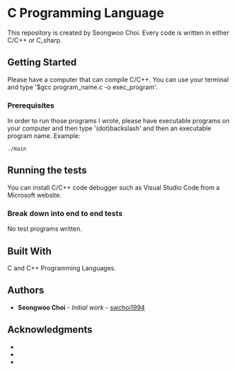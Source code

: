 # C Programming Language

This repository is created by Seongwoo Choi. Every code is written in either C/C++ or C_sharp.

## Getting Started

Please have a computer that can compile C/C++. You can use your terminal and type '$gcc program_name.c -o exec_program'.

### Prerequisites

In order to run those programs I wrote, please have executable programs on your computer and then type '(dot)backslash' and then an executable program name. Example:   

```
./main 
```

## Running the tests

You can install C/C++ code debugger such as Visual Studio Code from a Microsoft website. 

### Break down into end to end tests

No test programs written. 


## Built With

C and C++ Programming Languages. 


## Authors

* **Seongwoo Choi** - *Initial work* - [swchoi1994](https://github.com/swchoi1994/)


## Acknowledgments

* 
* 
*




